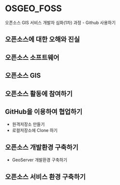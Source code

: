 # OSGEO_FOSS
오픈소스 GIS  서비스 개발자 심화(1차) 과정 - Github 사용하기

## 오픈소스에 대한 오해와 진실

## 오픈소스 소프트웨어

## 오픈소스 GIS

## 오픈소스 활동에 참여하기

## GitHub을 이용하여 협업하기
- 원격저장소 만들기
- 로컬저장소에 Clone 하기

## 오픈소스 개발환경 구축하기
- GeoServer 개발환경 구축하기

## 오픈소스 서비스 환경 구축하기
